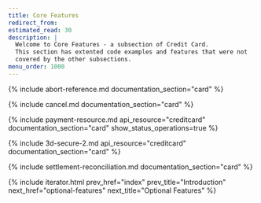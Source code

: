 ```yaml
---
title: Core Features
redirect_from:
estimated_read: 30
description: |
  Welcome to Core Features - a subsection of Credit Card.
  This section has extented code examples and features that were not
  covered by the other subsections.
menu_order: 1000
---
```


{% include abort-reference.md documentation_section="card" %}

{% include cancel.md documentation_section="card" %}

{% include payment-resource.md api_resource="creditcard"
documentation_section="card" show_status_operations=true %}

{% include 3d-secure-2.md api_resource="creditcard" documentation_section="card" %}

{% include settlement-reconciliation.md documentation_section="card" %}

{% include iterator.html prev_href="index" prev_title="Introduction"
next_href="optional-features" next_title="Optional Features" %}